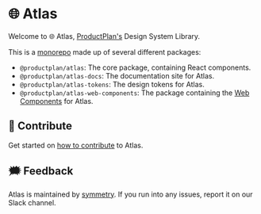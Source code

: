# 🌐 Atlas

Welcome to 🌐 Atlas, [ProductPlan's](https://www.productplan.com) Design System Library.

This is a [monorepo](https://monorepo.tools/) made up of several different packages:

- `@productplan/atlas`: The core package, containing React components.
- `@productplan/atlas-docs`: The documentation site for Atlas.
- `@productplan/atlas-tokens`: The design tokens for Atlas.
- `@productplan/atlas-web-components`: The package containing the [Web Components](https://developer.mozilla.org/en-US/docs/Web/Web_Components) for Atlas.

## 📔 Contribute

Get started on [how to contribute](/docs/contribute/README.md) to Atlas.

## 🗯️ Feedback

Atlas is maintained by [symmetry](https://productplan.slack.com/archives/C03PP7QFTEK). If you run into any issues, report it on our Slack channel.
